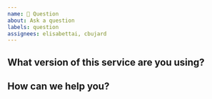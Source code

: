 ```yaml
---
name: 💬 Question
about: Ask a question
labels: question
assignees: elisabettai, cbujard
---
```


## What version of this service are you using?

<!--
Check in osparc UI: 
- Search for 'math' under SERVICES
- Open the info dialog 
- Copy& paste here the service KEY and VERSION. e.g. simcore/services/dynamic/jupyter-dakota 1.0.0
-->

## How can we help you?
